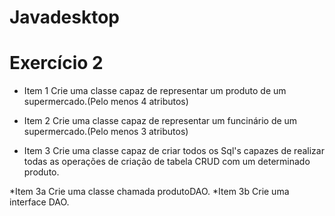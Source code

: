 # Javadesktop
<h1>Exercício 2 </h1>

* Item 1 Crie uma classe capaz de representar um produto de um supermercado.(Pelo menos 4 atributos)

* Item 2 Crie uma classe capaz de representar um funcinário de um supermercado.(Pelo menos 3 atributos)

* Item 3 Crie uma classe capaz de criar todos os Sql's capazes de realizar todas as operações de criação de tabela CRUD com um determinado produto.

 *Item 3a Crie uma classe chamada produtoDAO.
 *Item 3b Crie uma interface DAO.
